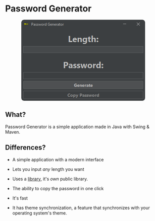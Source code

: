 # Password Generator

<p align="center">
  <img src="https://raw.githubusercontent.com/Hedreon/PasswordGenerator/main/src/main/resources/app.png">
</p>

## What?

Password Generator is a simple application made in Java with Swing & Maven.

## Differences?

- A simple application with a modern interface

- Lets you input *any* length you want

- Uses a [library,](https://github.com/Hedreon/PasswordGenerator/tree/main/src/main/java/com/hedreon/passwordgenerator/lib) it's *own* public library.

- The ability to copy the password in one click

- It's fast

- It has theme synchronization, a feature that synchronizes with your operating system's theme.
